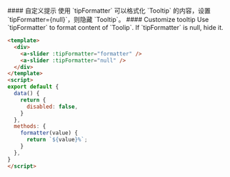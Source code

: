 <cn>
#### 自定义提示
使用 `tipFormatter` 可以格式化 `Tooltip` 的内容，设置 `tipFormatter={null}`，则隐藏 `Tooltip`。
</cn>

<us>
#### Customize tooltip
Use `tipFormatter` to format content of `Toolip`. If `tipFormatter` is null, hide it.
</us>

```html
<template>
  <div>
    <a-slider :tipFormatter="formatter" />
    <a-slider :tipFormatter="null" />
  </div>
</template>
<script>
export default {
  data() {
    return {
      disabled: false,
    }
  },
  methods: {
    formatter(value) {
      return `${value}%`;
    }
  },
}
</script>
```

